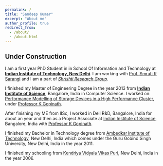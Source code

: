 ```yaml
---
permalink: /
title: "Sandeep Kumar"
excerpt: "About me"
author_profile: true
redirect_from: 
  - /about/
  - /about.html
---
```


Under Construction
----

I am a first year PhD Student in in School Of Information and Technology at [**Indian Institute of Technology, New Delhi**](http://www.iitd.ac.in/). I am working with [Prof. Smruti R Sarangi](http://www.cse.iitd.ac.in/~srsarangi/) and I am a part of [*Shrishti Research Group*](http://www.cse.iitd.ac.in/~srsarangi/research.html).

I finished my Master of Engineering Degree in the year 2013 from [**Indian Institute of Science**](http://www.iisc.ac.in/), Bangalore, India in Computer Science. I worked on [Performance Modelling of Storage Devices in a High Performance Cluster](/file/me_thesis.pdf), under [Professor K Gopinath](http://drona.csa.iisc.ernet.in/~gopi/).

After finishing my ME from IISc, I worked in Dell R&D, Bangalore, India for about an year and then as a Project Associate at [Indian Institute of Science](http://www.iisc.ernet.in/), Bangalore, India with [Professor K Gopinath](http://drona.csa.iisc.ernet.in/~gopi/).

I finished my Bachelor in Technology degree from [Ambedkar Institute of Technology](http://aiactr.ac.in/), New Delhi, India which comes under the Guru Gobind Singh University, New Delhi, India in the year 2011.


I finished my schooling from [Kendriya Vidyala Vikas Puri](http://kvvikaspuri.edu.in/news.php), New Delhi, India in the year 2006.


